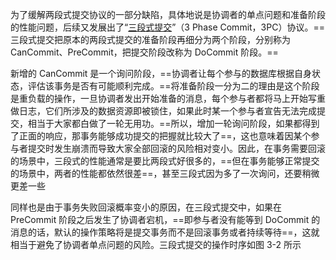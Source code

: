 为了缓解两段式提交协议的一部分缺陷，具体地说是协调者的单点问题和准备阶段的性能问题，后续又发展出了“[三段式提交](https://zh.wikipedia.org/wiki/%E4%B8%89%E9%98%B6%E6%AE%B5%E6%8F%90%E4%BA%A4)”（3 Phase Commit，3PC）协议。==三段式提交把原本的两段式提交的准备阶段再细分为两个阶段，分别称为 CanCommit、PreCommit，把提交阶段改称为 DoCommit 阶段。==


新增的 CanCommit 是一个询问阶段，==协调者让每个参与的数据库根据自身状态，评估该事务是否有可能顺利完成。==将准备阶段一分为二的理由是这个阶段是重负载的操作，一旦协调者发出开始准备的消息，每个参与者都将马上开始写重做日志，它们所涉及的数据资源即被锁住，如果此时某一个参与者宣告无法完成提交，相当于大家都白做了一轮无用功。==所以，增加一轮询问阶段，如果都得到了正面的响应，那事务能够成功提交的把握就比较大了==，这也意味着因某个参与者提交时发生崩溃而导致大家全部回滚的风险相对变小。因此，在事务需要回滚的场景中，三段式的性能通常是要比两段式好很多的，==但在事务能够正常提交的场景中，两者的性能都依然很差==，甚至三段式因为多了一次询问，还要稍微更差一些

同样也是由于事务失败回滚概率变小的原因，在三段式提交中，如果在 PreCommit 阶段之后发生了协调者宕机，==即参与者没有能等到 DoCommit 的消息的话，默认的操作策略将是提交事务而不是回滚事务或者持续等待==，这就相当于避免了协调者单点问题的风险。三段式提交的操作时序如图 3-2 所示